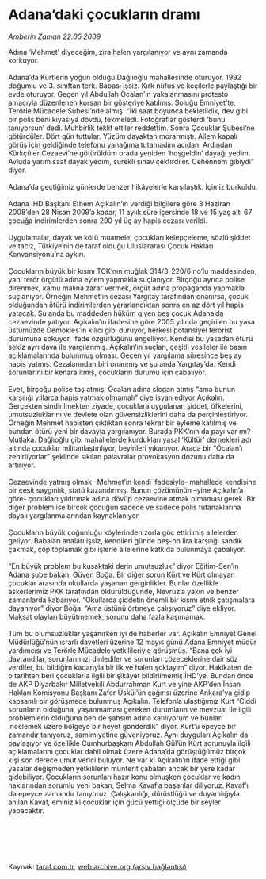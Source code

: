 # Adana’daki çocukların dramı

*Amberin Zaman 22.05.2009*

<div class="taraf_structure_2col_1zq">
<div class="margen_n">



 <p>Adına ‘Mehmet’ diyeceğim, zira halen yargılanıyor ve aynı zamanda korkuyor. <br/><br/>Adana’da Kürtlerin yoğun olduğu Dağlıoğlu mahallesinde oturuyor. 1992 doğumlu ve 3. sınıftan terk. Babası işsiz. Kırk nüfus ve keçilerle paylaştığı bir evde oturuyor. Geçen yıl Abdullah Öcalan’ın yakalanmasını protesto amacıyla düzenlenen korsan bir gösteriye katılmış. Soluğu Emniyet’te, Terörle Mücadele Şubesi’nde almış. “İki saat boyunca bekletildik, dev gibi bir polis beni kıyasıya dövdü, tekmeledi. Fotoğraflar gösterdi ‘bunu tanıyorsun’ dedi. Muhbirlik teklif ettiler reddettim. Sonra Çocuklar Şubesi’ne götürdüler. Dört gün tuttular. Yüzüm dayaktan morarmıştı. Ailem kapalı görüş için geldiğinde telefonu yanağıma tutamadım acıdan. Ardından Kürkçüler Cezaevi’ne götürüldüm orada yeniden ‘hoşgeldin’ dayağı yedim. Avluda yarım saat dayak yedim, sürekli şınav çektirdiler. Cehennem gibiydi” diyor. <br/><br/>Adana’da geçtiğimiz günlerde benzer hikâyelerle karşılaştık. İçimiz burkuldu. <br/><br/>Adana İHD Başkanı Ethem Açıkalın’ın verdiği bilgilere göre 3 Haziran 2008’den 28 Nisan 2009’a kadar, 11 aylık süre içersinde 18 ve 15 yaş altı 67 çocuğa indirimlerden sonra 290 yıl üç ay hapis cezası verildi. <br/><br/>Uygulamalar, dayak ve kötü muamele, çocukları kelepçeleme, sözlü şiddet ve taciz, Türkiye’nin de taraf olduğu Uluslararası Çocuk Hakları Konvansiyonu’na aykırı. <br/><br/>Çocukların büyük bir kısmı TCK’nın muğlak 314/3-220/6 no’lu maddesinden, yani terör örgütü adına eylem yapmakla suçlanıyor. Birçoğu ayrıca polise direnmek, kamu malına zarar vermek, örgüt adına propaganda yapmakla suçlanıyor. Örneğin Mehmet’in cezası Yargıtay tarafından onanırsa, çocuk olduğundan ötürü indirimlerden yararlandıktan sonra en az dört yıl hapis yatacak. Şu anda bu maddeden hüküm giyen beş çocuk Adana’da cezaevinde yatıyor. Açıkalın’ın ifadesine göre 2005 yılında geçirilen bu yasa üstümüzde Demokles’in kılıcı gibi duruyor, herkesi potansiyel terörist durumuna sokuyor, ifade özgürlüğünü engelliyor. Kendisi bu yasadan ötürü sekiz ayrı dava ile yargılanmış. Açıkalın’ın suçları, çeşitli vesileler ile basın açıklamalarında bulunmuş olması. Geçen yıl yargılama süresince beş ay hapis yatmış. Cezalarından biri onanmış ve şu anda Yargıtay’da. Kendi sorunlarını bir kenara itmiş, çocukların durumu için çabalıyor. <br/><br/>Evet, birçoğu polise taş atmış, Öcalan adına slogan atmış “ama bunun karşılığı yıllarca hapis yatmak olmamalı” diye isyan ediyor Açıkalın. Gerçekten sindirilmekten ziyade, çocuklara uygulanan şiddet, öfkelerini, umutsuzluklarını ve devlete olan güvensizliklerini daha da perçinleştiriyor. Örneğin Mehmet hapisten çıktıktan sonra tekrar bir eyleme katılmış ve bundan ötürü yeni bir davayla yargılanıyor. Burada PKK’nın da payı var mı? Mutlaka. Dağlıoğlu gibi mahallelerde kurdukları yasal ‘Kültür’ dernekleri adı altında çocuklar militanlaştırılıyor, beyinleri yıkanıyor. Arada bir “Öcalan’ı zehirliyorlar” şeklinde sıkılan palavralar provokasyon dozunu daha da artırıyor. <br/><br/>Cezaevinde yatmış olmak –Mehmet’in kendi ifadesiyle- mahallede kendisine bir çeşit saygınlık, statü kazandırmış. Bunun çözümünün –yine Açıkalın’a göre- çocukları yıldırmak adına dövüp cezaevine atmak olmaması gerek. Bir diğer problem ise birçok çocuğun sadece ve sadece polis tutanaklarına dayalı yargılanmalarından kaynaklanıyor. <br/><br/>Çocukların büyük çoğunluğu köylerinden zorla göç ettirilmiş ailelerden geliyor. Babaları anaları işsiz, kendileri günde beş-on lira karşılığı sandık çakmak, çöp toplamak gibi işlerle ailelerine katkıda bulunmaya çabalıyor. <br/><br/>“En büyük problem bu kuşaktaki derin umutsuzluk” diyor Eğitim-Sen’in Adana şube bakanı Güven Boğa. Bir diğer sorun Kürt ve Kürt olmayan çocuklar arasında okullarda yaşanan gerginlikler. Bunlar özellikle askerlerimiz PKK tarafından öldürüldüğünde, Nevruz’a yakın ve benzer zamanlarda kabarıyor. “Okullarda şiddetin önemli bir kısmı etnik çatışmalara dayanıyor” diyor Boğa. “Ama üstünü örtmeye çalışıyoruz” diye ekliyor. Maksat olayları büyütmemek, sorunu daha fazla kaşımamak. <br/><br/>Tüm bu olumsuzluklar yaşanırken iyi de haberler var. Açıkalın Emniyet Genel Müdürlüğü’nün ısrarlı davetleri üzerine 12 mayıs günü Adana Emniyet müdür yardımcısı ve Terörle Mücadele yetkilileriyle görüşmüş. “Bana çok iyi davrandılar, sorunlarımızı dinlediler ve sorunları çözeceklerine dair söz verdiler, bu bildiğim kadarıyla bir ilk ve halen şoktayım” diyor. Hakikaten de o tarihten beri çocuklarla ilgili bir şikâyet bildirilmemiş İHD’ye. Bundan önce de AKP Diyarbakır Milletvekili Abdurrahman Kurt ve yine AKP’den İnsan Hakları Komisyonu Başkanı Zafer Üskül’ün çağırısı üzerine Ankara’ya gidip kapsamlı bir görüşmede bulunmuş Açıkalın. Telefonla ulaştığımız Kurt “Ciddi sorunların olduğuna, yaşanmaması gereken durumların ve mevzuat ile ilgili problemlerin olduğuna ben de şahsım adına katılıyorum ve bunları incelemek üzere bölgeye bir heyet gönderdik” diyor. Kurt’u epeyce bir zamandır tanıyoruz, samimiyetine güveniyoruz. Aynı duyguları Açıkalın da paylaşıyor ve özellikle Cumhurbaşkanı Abdullah Gül’ün Kürt sorunuyla ilgili açıklamalarını çocuklar dahil olmak üzere Adana’da görüştüğümüz birçok kişi son derece umut verici buluyor. Ne var ki Açıkalın’ın ifade ettiği gibi yasalar değişmeden yetkililerin münferit çabaları ancak bir yere kadar gidebiliyor. Çocukların sorunları hazır konu olmuşken çocuklar ve kadın haklarından sorumlu yeni bakan, Selma Kavaf’a başarılar diliyoruz. Kavaf’ı da epeyce zamandır tanıyoruz. Çalışkanlığı, dürüstlüğü ve duyarlılığıyla anılan Kavaf, eminiz ki çocuklar için gücü yettiği ölçüde bir şeyler yapacaktır.</p>
<br/>
<br/>
<br/>



<br/>


<div id="taraf_not">
</div>

</div>


</div>

Kaynak: [taraf.com.tr](http://www.taraf.com.tr:80/makale/5655.htm), [web.archive.org (arşiv bağlantısı)](http://web.archive.org/web/20090817164531/http://www.taraf.com.tr:80/makale/5655.htm)
